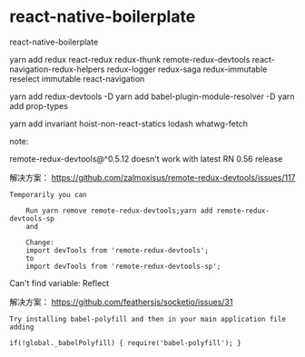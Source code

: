 # react-native-boilerplate
react-native-boilerplate 



yarn add redux react-redux redux-thunk remote-redux-devtools react-navigation-redux-helpers redux-logger redux-saga redux-immutable reselect immutable react-navigation

yarn add redux-devtools -D
yarn add babel-plugin-module-resolver -D
yarn add prop-types

yarn add invariant hoist-non-react-statics lodash whatwg-fetch



note:

remote-redux-devtools@^0.5.12 doesn't work with latest RN 0.56 release

解决方案：
https://github.com/zalmoxisus/remote-redux-devtools/issues/117

```
Temporarily you can

    Run yarn remove remote-redux-devtools;yarn add remote-redux-devtools-sp
    and

    Change:
    import devTools from 'remote-redux-devtools';
    to
    import devTools from 'remote-redux-devtools-sp';

```


Can't find variable: Reflect

解决方案：
https://github.com/feathersjs/socketio/issues/31

```
Try installing babel-polyfill and then in your main application file adding

if(!global._babelPolyfill) { require('babel-polyfill'); }

```
